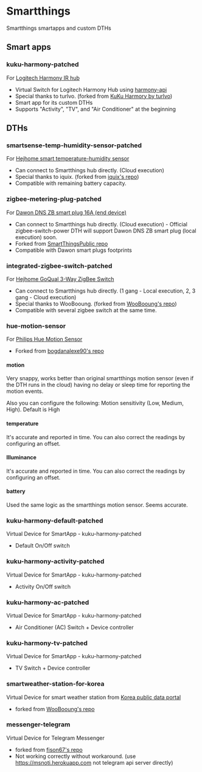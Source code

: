 # Smartthings

Smartthings smartapps and custom DTHs

## Smart apps

### kuku-harmony-patched

For [Logitech Harmony IR hub](https://www.logitech.com/en-us/product/harmony-hub?crid=60)
* Virtual Switch for Logitech Harmony Hub using [harmony-api](https://github.com/maddox/harmony-api)
* Special thanks to turlvo. (forked from [KuKu Harmory by turlvo](https://github.com/turlvo/KuKuHarmony))
* Smart app for its custom DTHs
* Supports "Activity", "TV", and "Air Conditioner" at the beginning

## DTHs

### smartsense-temp-humidity-sensor-patched

For [Hejhome smart temperature-humidity sensor](https://www.hej.life/shop/?idx=27)
* Can connect to Smartthings hub directly. (Cloud execution)
* Special thanks to iquix. (forked from [iquix's repo](https://github.com/iquix/Smartthings/blob/master/devicetypes/iquix/smartsense-temp-humidity-sensor-patched.src/smartsense-temp-humidity-sensor-patched.groovy))
* Compatible with remaining battery capacity.

### zigbee-metering-plug-patched

For [Dawon DNS ZB smart plug 16A (end device)](https://pmshop.co.kr/product/detail.html?product_no=111&cate_no=33&display_group=1)
* Can connect to Smartthings hub directly. (Cloud execution) - Official zigbee-switch-power DTH will support Dawon DNS ZB smart plug (local execution) soon.
* Forked from [SmartThingsPublic repo](https://github.com/star114/SmartThingsPublic/blob/master/devicetypes/smartthings/zigbee-metering-plug.src/zigbee-metering-plug.groovy)
* Compatible with Dawon smart plugs footprints

### integrated-zigbee-switch-patched

For [Hejhome GoQual 3-Way ZigBee Switch](https://www.hej.life/shop/?idx=17)
* Can connect to Smartthings hub directly. (1 gang - Local execution, 2, 3 gang - Cloud execution)
* Special thanks to WooBooung. (forked from [WooBooung's repo](https://github.com/WooBooung/BooungThings/blob/master/devicetypes/woobooung/integrated-zigbee-switch.src/integrated-zigbee-switch.groovy))
* Compatible with several zigbee switch at the same time.

### hue-motion-sensor

For [Philips Hue Motion Sensor]()
* Forked from [bogdanalexe90's repo](https://github.com/bogdanalexe90/hueMotionSensor)

#### motion

Very snappy, works better than original smartthings motion sensor (even if the DTH runs in the cloud) having no delay or sleep time for reporting the motion events.

Also you can configure the following: Motion sensitivity (Low, Medium, High). Default is High

#### temperature

It's accurate and reported in time. You can also correct the readings by configuring an offset.

#### Illuminance

It's accurate and reported in time. You can also correct the readings by configuring an offset.

#### battery

Used the same logic as the smartthings motion sensor. Seems accurate.

### kuku-harmony-default-patched

Virtual Device for SmartApp - kuku-harmony-patched
* Default On/Off switch

### kuku-harmony-activity-patched

Virtual Device for SmartApp - kuku-harmony-patched
* Activity On/Off switch

### kuku-harmony-ac-patched

Virtual Device for SmartApp - kuku-harmony-patched
* Air Conditioner (AC) Switch + Device controller

### kuku-harmony-tv-patched

Virtual Device for SmartApp - kuku-harmony-patched
* TV Switch + Device controller

### smartweather-station-for-korea

Virtual Device for smart weather station from [Korea public data portal](https://data.go.kr)
* forked from [WooBooung's repo](https://github.com/WooBooung/BooungThings/blob/master/devicetypes/woobooung/smartweather-station-for-korea.src/smartweather-station-for-korea.groovy)

### messenger-telegram

Virtual Device for Telegram Messenger
* forked from [fison67's repo](https://github.com/fison67/Smartthings-DTH/blob/master/devicetypes/fison67/messenger-telegram.src/messenger-telegram.groovy)
* Not working correctly without workaround. (use https://msnoti.herokuapp.com not telegram api server directly)